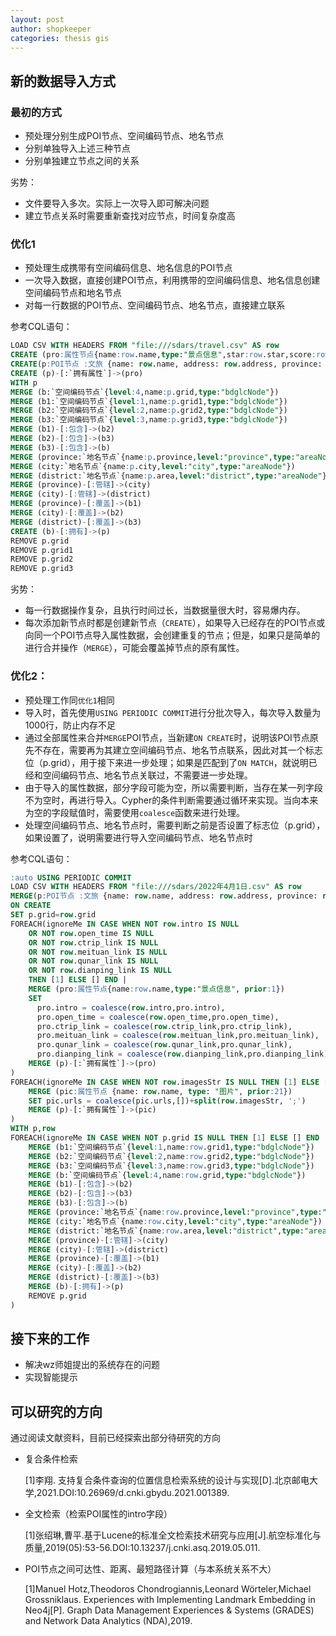 ```yaml
---
layout: post
author: shopkeeper
categories: thesis gis
---
```


## 新的数据导入方式

### 最初的方式

- 预处理分别生成POI节点、空间编码节点、地名节点
- 分别单独导入上述三种节点
- 分别单独建立节点之间的关系

劣势：

- 文件要导入多次。实际上一次导入即可解决问题
- 建立节点关系时需要重新查找对应节点，时间复杂度高

### 优化1

- 预处理生成携带有空间编码信息、地名信息的POI节点
- 一次导入数据，直接创建POI节点，利用携带的空间编码信息、地名信息创建空间编码节点和地名节点
- 对每一行数据的POI节点、空间编码节点、地名节点，直接建立联系

参考CQL语句：

```sql
LOAD CSV WITH HEADERS FROM "file:///sdars/travel.csv" AS row
CREATE (pro:属性节点{name:row.name,type:"景点信息",star:row.star,score:row.score,price:row.score,sale:row.sale,intro:row.intro})
CREATE(p:POI节点 :文旅 {name: row.name, address: row.address, province: row.province, city: row.city, area:row.area, wgs84_lng:row.wgs84_lng, wgs84_lat:row.wgs84_lat, grid:row.grid, grid1:row.grid1,grid2:row.grid2,grid3:row.grid3,bdglc:row.bdglc, type:row.type})
CREATE (p)-[:`拥有属性`]->(pro)
WITH p
MERGE (b:`空间编码节点`{level:4,name:p.grid,type:"bdglcNode"})
MERGE (b1:`空间编码节点`{level:1,name:p.grid1,type:"bdglcNode"})
MERGE (b2:`空间编码节点`{level:2,name:p.grid2,type:"bdglcNode"})
MERGE (b3:`空间编码节点`{level:3,name:p.grid3,type:"bdglcNode"})
MERGE (b1)-[:包含]->(b2)
MERGE (b2)-[:包含]->(b3)
MERGE (b3)-[:包含]->(b)
MERGE (province:`地名节点`{name:p.province,level:"province",type:"areaNode"})
MERGE (city:`地名节点`{name:p.city,level:"city",type:"areaNode"})
MERGE (district:`地名节点`{name:p.area,level:"district",type:"areaNode"})
MERGE (province)-[:管辖]->(city)
MERGE (city)-[:管辖]->(district)
MERGE (province)-[:覆盖]->(b1)
MERGE (city)-[:覆盖]->(b2)
MERGE (district)-[:覆盖]->(b3)
CREATE (b)-[:拥有]->(p)
REMOVE p.grid
REMOVE p.grid1
REMOVE p.grid2
REMOVE p.grid3
```

劣势：

- 每一行数据操作复杂，且执行时间过长，当数据量很大时，容易爆内存。
- 每次添加新节点时都是创建新节点（`CREATE`），如果导入已经存在的POI节点或向同一个POI节点导入属性数据，会创建重复的节点；但是，如果只是简单的进行合并操作（`MERGE`），可能会覆盖掉节点的原有属性。

### 优化2：

- 预处理工作同`优化1`相同
- 导入时，首先使用`USING PERIODIC COMMIT`进行分批次导入，每次导入数量为1000行，防止内存不足
- 通过全部属性来合并`MERGE`POI节点，当新建`ON CREATE`时，说明该POI节点原先不存在，需要再为其建立空间编码节点、地名节点联系，因此对其一个标志位（p.grid），用于接下来进一步处理；如果是匹配到了`ON MATCH`，就说明已经和空间编码节点、地名节点关联过，不需要进一步处理。
- 由于导入的属性数据，部分字段可能为空，所以需要判断，当存在某一列字段不为空时，再进行导入。Cypher的条件判断需要通过循环来实现。当向本来为空的字段赋值时，需要使用`coalesce`函数来进行处理。
- 处理空间编码节点、地名节点时，需要判断之前是否设置了标志位（p.grid），如果设置了，说明需要进行导入空间编码节点、地名节点时

参考CQL语句：

```sql
:auto USING PERIODIC COMMIT
LOAD CSV WITH HEADERS FROM "file:///sdars/2022年4月1日.csv" AS row
MERGE(p:POI节点 :文旅 {name: row.name, address: row.address, province: row.province, city: row.city, area:row.area, wgs84_lng:row.wgs84_lng, wgs84_lat:row.wgs84_lat, bdglc:row.bdglc, type:row.type})
ON CREATE
SET p.grid=row.grid
FOREACH(ignoreMe IN CASE WHEN NOT row.intro IS NULL
    OR NOT row.open_time IS NULL
    OR NOT row.ctrip_link IS NULL
    OR NOT row.meituan_link IS NULL
    OR NOT row.qunar_link IS NULL
    OR NOT row.dianping_link IS NULL
    THEN [1] ELSE [] END |
    MERGE (pro:属性节点{name:row.name,type:"景点信息", prior:1})
    SET
      pro.intro = coalesce(row.intro,pro.intro),
      pro.open_time = coalesce(row.open_time,pro.open_time),
      pro.ctrip_link = coalesce(row.ctrip_link,pro.ctrip_link),
      pro.meituan_link = coalesce(row.meituan_link,pro.meituan_link),
      pro.qunar_link = coalesce(row.qunar_link,pro.qunar_link),
      pro.dianping_link = coalesce(row.dianping_link,pro.dianping_link)
    MERGE (p)-[:`拥有属性`]->(pro)
)
FOREACH(ignoreMe IN CASE WHEN NOT row.imagesStr IS NULL THEN [1] ELSE [] END |
    MERGE (pic:属性节点 {name: row.name, type: "图片", prior:21})
    SET pic.urls = coalesce(pic.urls,[])+split(row.imagesStr, ';')
    MERGE (p)-[:`拥有属性`]->(pic)
)
WITH p,row
FOREACH(ignoreMe IN CASE WHEN NOT p.grid IS NULL THEN [1] ELSE [] END |
    MERGE (b1:`空间编码节点`{level:1,name:row.grid1,type:"bdglcNode"})
    MERGE (b2:`空间编码节点`{level:2,name:row.grid2,type:"bdglcNode"})
    MERGE (b3:`空间编码节点`{level:3,name:row.grid3,type:"bdglcNode"})
    MERGE (b:`空间编码节点`{level:4,name:row.grid,type:"bdglcNode"})
    MERGE (b1)-[:包含]->(b2)
    MERGE (b2)-[:包含]->(b3)
    MERGE (b3)-[:包含]->(b)
    MERGE (province:`地名节点`{name:row.province,level:"province",type:"areaNode"})
    MERGE (city:`地名节点`{name:row.city,level:"city",type:"areaNode"})
    MERGE (district:`地名节点`{name:row.area,level:"district",type:"areaNode"})
    MERGE (province)-[:管辖]->(city)
    MERGE (city)-[:管辖]->(district)
    MERGE (province)-[:覆盖]->(b1)
    MERGE (city)-[:覆盖]->(b2)
    MERGE (district)-[:覆盖]->(b3)
    MERGE (b)-[:拥有]->(p)
    REMOVE p.grid
)
```

## 接下来的工作

- 解决wz师姐提出的系统存在的问题
- 实现智能提示

## 可以研究的方向

通过阅读文献资料，目前已经探索出部分待研究的方向

- 复合条件检索

  [1]李翔. 支持复合条件查询的位置信息检索系统的设计与实现[D].北京邮电大学,2021.DOI:10.26969/d.cnki.gbydu.2021.001389.

- 全文检索（检索POI属性的intro字段）

  [1]张绍琳,曹平.基于Lucene的标准全文检索技术研究与应用[J].航空标准化与质量,2019(05):53-56.DOI:10.13237/j.cnki.asq.2019.05.011.

- POI节点之间可达性、距离、最短路径计算（与本系统关系不大）

  [1]Manuel Hotz,Theodoros Chondrogiannis,Leonard Wörteler,Michael Grossniklaus. Experiences with Implementing Landmark Embedding in Neo4j[P]. Graph Data Management Experiences & Systems (GRADES) and Network Data Analytics (NDA),2019.
